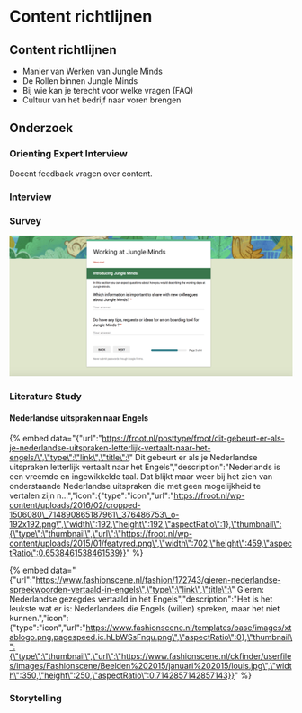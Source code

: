 # Content richtlijnen

## Content richtlijnen

* Manier van Werken van Jungle Minds
* De Rollen binnen Jungle Minds
* Bij wie kan je terecht voor welke vragen \(FAQ\)
* Cultuur van het bedrijf naar voren brengen

## Onderzoek

### Orienting Expert Interview 

Docent feedback vragen over content.

### Interview

### Survey

![](../.gitbook/assets/screen-shot-2018-04-02-at-19.42.19%20%281%29.png)

### Literature Study

#### Nederlandse uitspraken naar Engels

{% embed data="{\"url\":\"https://froot.nl/posttype/froot/dit-gebeurt-er-als-je-nederlandse-uitspraken-letterlijk-vertaalt-naar-het-engels/\",\"type\":\"link\",\"title\":\" Dit gebeurt er als je Nederlandse uitspraken letterlijk vertaalt naar het Engels\",\"description\":\"Nederlands is een vreemde en ingewikkelde taal. Dat blijkt maar weer bij het zien van onderstaande Nederlandse uitspraken die met geen mogelijkheid te vertalen zijn n...\",\"icon\":{\"type\":\"icon\",\"url\":\"https://froot.nl/wp-content/uploads/2016/02/cropped-1506080\_714890865187961\_376486753\_o-192x192.png\",\"width\":192,\"height\":192,\"aspectRatio\":1},\"thumbnail\":{\"type\":\"thumbnail\",\"url\":\"https://froot.nl/wp-content/uploads/2015/01/featyred.png\",\"width\":702,\"height\":459,\"aspectRatio\":0.6538461538461539}}" %}

{% embed data="{\"url\":\"https://www.fashionscene.nl/fashion/172743/gieren-nederlandse-spreekwoorden-vertaald-in-engels\",\"type\":\"link\",\"title\":\" Gieren: Nederlandse gezegdes vertaald in het Engels\",\"description\":\"Het is het leukste wat er is: Nederlanders die Engels \(willen\) spreken, maar het niet kunnen.\",\"icon\":{\"type\":\"icon\",\"url\":\"https://www.fashionscene.nl/templates/base/images/xtablogo.png.pagespeed.ic.hLbWSsFnqu.png\",\"aspectRatio\":0},\"thumbnail\":{\"type\":\"thumbnail\",\"url\":\"https://www.fashionscene.nl/ckfinder/userfiles/images/Fashionscene/Beelden%202015/januari%202015/louis.jpg\",\"width\":350,\"height\":250,\"aspectRatio\":0.7142857142857143}}" %}

### Storytelling

